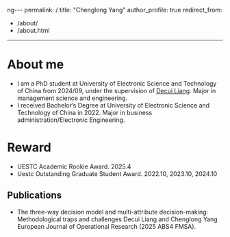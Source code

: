 ng---
permalink: /
title: "Chenglong Yang"
author_profile: true
redirect_from: 
  - /about/
  - /about.html
---

About me
======
- I am a PhD student at University of Electronic Science and Technology of China from 2024/09, under the supervision of [Decui Liang](). Major in management science and engineering.
- I received Bachelor’s Degree at University of Electronic Science and Technology of China in 2022. Major in business administration/Electronic Engineering.

Reward
======
- UESTC Academic Rookie Award. 2025.4
- Uestc Outstanding Graduate Student Award. 2022.10, 2023.10, 2024.10

Publications
------
- The three-way decision model and multi-attribute decision-making: Methodological traps and challenges
  Decui Liang and Chenglong Yang
  European Journal of Operational Research (2025 ABS4 FMSA).

